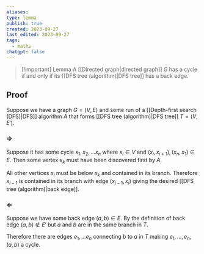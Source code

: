 ```yaml
---
aliases: 
type: lemma
publish: true
created: 2023-09-27
last_edited: 2023-09-27
tags:
  - maths
chatgpt: false
---
```

> [!important] Lemma
> A [[Directed graph|directed graph]] $G$ has a cycle if and only if its [[DFS tree (algorithm)|DFS tree]] has a back edge.

## Proof

Suppose we have a graph $G = (V,E)$ and some run of a [[Depth-first search (DFS)|DFS]] algorithm $A$ that forms [[DFS tree (algorithm)|DFS tree]] $T = (V, E')$.

### $\Rightarrow$

Suppose it has some cycle $x_1, x_2, \ldots x_n$ where $x_i \in V$ and $(x_i, x_{i+1}), (x_n, x_1) \in E$. Then some vertex $x_k$ must have been discovered first by $A$.

All other vertices $x_i$ must be below $x_k$ and contained in its branch. Therefore $x_{i-1}$ is contained in its branch with edge $(x_{i-1}, x_i)$ giving the desired [[DFS tree (algorithm)|back edge]].

### $\Leftarrow$

Suppose we have some back edge $(a, b) \in E$. By the definition of back edge $(a,b) \not \in E'$ but $a$ and $b$ are in the same branch in $T$.

Therefore there are edges $e_1, \ldots e_n$ connecting $b$ to $a$ in $T$ making $e_1, \ldots, e_n, (a,b)$ a cycle.